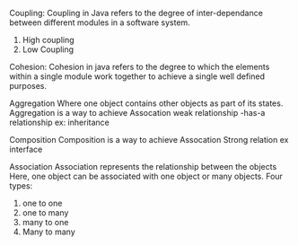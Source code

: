 Coupling: Coupling in Java refers to the 
degree of inter-dependance between different modules in a software system.

1. High coupling 
2. Low Coupling


Cohesion: Cohesion in java refers to the 
degree to which the elements within a
single module work together to achieve a single well defined purposes.

Aggregation
Where one object contains other objects as part of its states.
Aggregation is a way to achieve Assocation
weak relationship -has-a relationship
ex: inheritance

Composition
Composition is a way to achieve Assocation
Strong relation ex interface

Association
Association represents the relationship between the objects
Here, one object can be associated with one object or many objects.
Four types:
1. one to one
2. one to many 
3. many to one
4. Many to many




